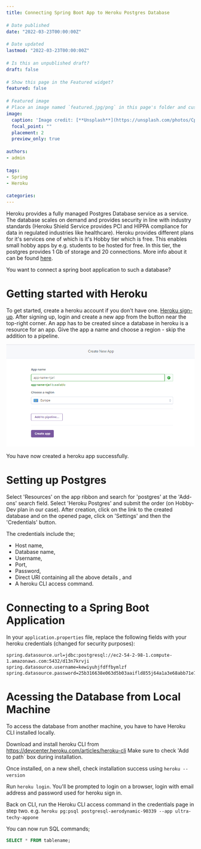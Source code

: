 ```yaml
---
title: Connecting Spring Boot App to Heroku Postgres Database

# Date published
date: "2022-03-23T00:00:00Z"

# Date updated
lastmod: "2022-03-23T00:00:00Z"

# Is this an unpublished draft?
draft: false

# Show this page in the Featured widget?
featured: false

# Featured image
# Place an image named `featured.jpg/png` in this page's folder and customize its options here.
image:
  caption: 'Image credit: [**Unsplash**](https://unsplash.com/photos/CpkOjOcXdUY)'
  focal_point: ""
  placement: 2
  preview_only: true

authors:
- admin

tags:
- Spring
- Heroku

categories:
---
```


Heroku provides a fully managed Postgres Database service as a service. The database scales on demand and provides security in line with industry standards (Heroku Shield Service
provides PCI and HIPPA compliance for data in regulated industries like healthcare).
Heroku provides different plans for it's services one of which is it's Hobby tier which is free. This enables small hobby apps by e.g. students to be hosted for free.
In this tier, the postgres provides 1 Gb of storage and 20 connections. More info about it can be found [here](https://www.heroku.com/postgres).

You want to connect a spring boot application to such a database?

# Getting started with Heroku
To get  started, create a heroku account if you don't have one. [Heroku sign-up](https://signup.heroku.com/login).
After signing up, login and create a new app from the button near the top-right corner. An app has to be created since a database in heroku is a
resource for an app. Give the app a name and choose a region - skip the addition to a pipeline.

![Create App](heroku-create-app.png)

You have now created a heroku app successfully.

# Setting up Postgres
Select 'Resources' on the app ribbon and search for 'postgres' at the 'Add-ons' search field. Select 'Heroku Postgres' and
submit the order (on Hobby-Dev plan in our case). After creation, click on the
link to the created database and on the opened page, click on 'Settings' and then the 'Credentials' button.

The credentials include the;
- Host name,
- Database name,
- Username,
- Port,
- Password,
- Direct URI containing all the above details , and
- A heroku CLI access command.

# Connecting to a Spring Boot Application
In your `application.properties` file, replace the following fields with your heroku credentials (changed for security purposes):

```properties
spring.datasource.url=jdbc:postgresql://ec2-54-2-98-1.compute-1.amazonaws.com:5432/d13n7krvji
spring.datasource.username=kewiyuhjfdffbymlzf
spring.datasource.password=25b316638e063d5b03aaifld855j64a1a3e68abb71e71f64f56999ba13680d
```

# Acessing the Database from Local Machine
To access the database from another machine, you have to have Heroku CLI installed locally.

Download and install heroku CLI from https://devcenter.heroku.com/articles/heroku-cli
Make sure to check 'Add to path` box during installation.

Once installed, on a new shell, check installation success using `heroku --version`

Run `heroku login`. You'll be prompted to login on a browser, login with email address and
password used for heroku sign in.

Back on CLI, run the Heroku CLI access command in the credentials page in step two. e.g. `heroku pg:psql postgresql-aerodynamic-90339 --app ultra-techy-appone`

You can now run SQL commands;
```sql
SELECT * FROM tablename;
```

